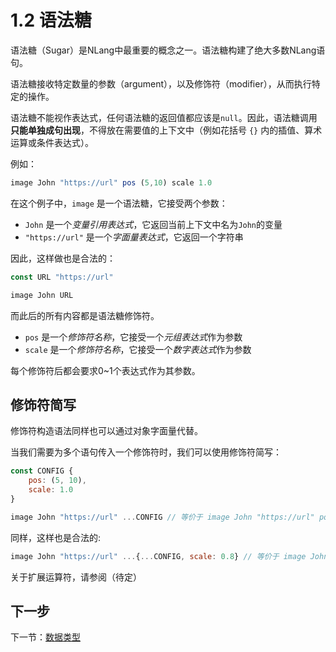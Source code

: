 # 1.2 语法糖

语法糖（Sugar）是NLang中最重要的概念之一。语法糖构建了绝大多数NLang语句。

语法糖接收特定数量的参数（argument），以及修饰符（modifier），从而执行特定的操作。

语法糖不能视作表达式，任何语法糖的返回值都应该是`null`。因此，语法糖调用**只能单独成句出现**，不得放在需要值的上下文中（例如花括号 `{}` 内的插值、算术运算或条件表达式）。

例如：
```javascript
image John "https://url" pos (5,10) scale 1.0
```

在这个例子中，`image` 是一个语法糖，它接受两个参数：  
- `John` 是一个*变量引用表达式*，它返回当前上下文中名为`John`的变量
- `"https://url"` 是一个*字面量表达式*，它返回一个字符串

因此，这样做也是合法的：  
```javascript
const URL "https://url"

image John URL
```

而此后的所有内容都是语法糖修饰符。  
- `pos` 是一个*修饰符名称*，它接受一个*元组表达式*作为参数
- `scale` 是一个*修饰符名称*，它接受一个*数字表达式*作为参数

每个修饰符后都会要求0~1个表达式作为其参数。

## 修饰符简写

修饰符构造语法同样也可以通过对象字面量代替。

当我们需要为多个语句传入一个修饰符时，我们可以使用修饰符简写：

```javascript
const CONFIG {
    pos: (5, 10),
    scale: 1.0
}

image John "https://url" ...CONFIG // 等价于 image John "https://url" pos [5,10] scale 1.0
```

同样，这样也是合法的:  
```javascript
image John "https://url" ...{...CONFIG, scale: 0.8} // 等价于 image John "https://url" pos [5,10] scale 0.8
```

关于扩展运算符，请参阅（待定）

## 下一步

下一节：[数据类型](../2.%20数据交互/1.%20数据类型.md)
